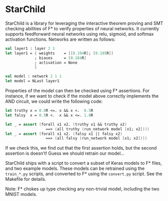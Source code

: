 # StarChild

StarChild is a library for leveraging the interactive theorem proving and SMT checking abilities of F* to verify properties of neural networks. It currently supports feedforward neural networks using relu, sigmoid, and softmax activation functions. Networks are written as follows:
```fsharp
val layer1 : layer 2 1
let layer1 = { weights    = [[0.194R]; [0.195R]]
             ; biases     = [0.184R]
             ; activation = None
             }

val model : network 2 1 1
let model = NLast layer1
```
Properties of the model can then be checked using F* assertions. For instance, if we want to check if the model above correctly implements the AND circuit, we could write the following code:
```fsharp
let truthy x = 0.0R <=. x && x <.  0.5R
let falsy  x = 0.5R <.  x && x <=. 1.0R

let _ = assert (forall x1 x2. (truthy x1 && truthy x2)
                  ==> (all truthy (run_network model [x1; x2])))
let _ = assert (forall x1 x2. (falsy x1 || falsy x2)
                  ==> (all falsy (run_network model [x1; x2])))
```
If we check this, we find out that the first assertion holds, but the second assertion is doesn’t! Guess we should retrain our model…

StarChild ships with a script to convert a subset of Keras models to F* files, and two example models. These models can be retrained using the `train_*.py` scripts, and converted to F* using the `convert.py` script. See the Makefile for details.

Note: F* chokes up type checking any non-trivial model, including the two MNIST models.
